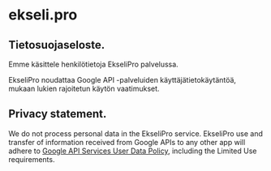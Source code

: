 # ekseli.pro

## Tietosuojaseloste.

Emme käsittele henkilötietoja EkseliPro palvelussa. 

EkseliPro noudattaa Google API -palveluiden käyttäjätietokäytäntöä, mukaan lukien rajoitetun käytön vaatimukset.

## Privacy statement.

We do not process personal data in the EkseliPro service. 
EkseliPro use and transfer of information received from Google APIs to any other app will adhere to [Google API Services User Data Policy](https://developers.google.com/terms/api-services-user-data-policy#additional_requirements_for_specific_api_scopes), including the Limited Use requirements.
